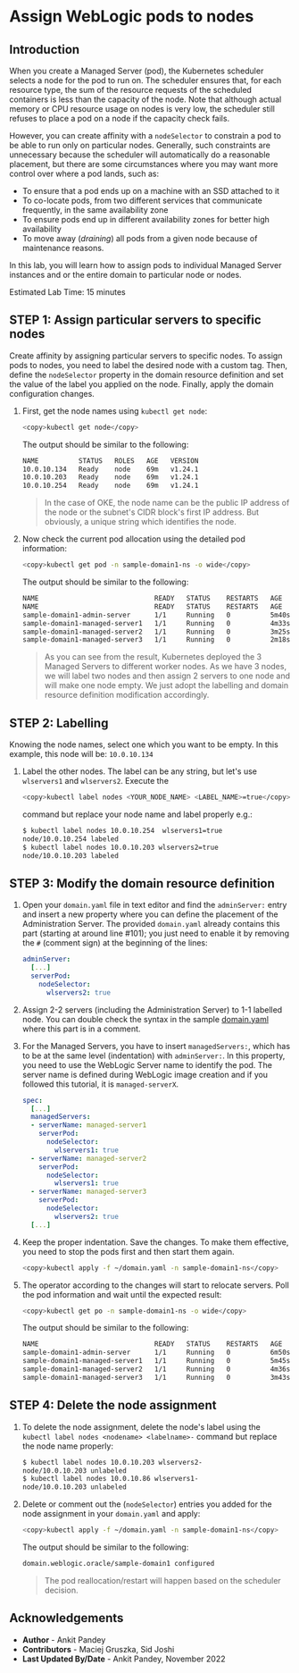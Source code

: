 # Assign WebLogic pods to nodes

## Introduction

When you create a Managed Server (pod), the Kubernetes scheduler selects a node for the pod to run on. The scheduler ensures that, for each resource type, the sum of the resource requests of the scheduled containers is less than the capacity of the node. Note that although actual memory or CPU resource usage on nodes is very low, the scheduler still refuses to place a pod on a node if the capacity check fails.

However, you can create affinity with a `nodeSelector` to constrain a pod to be able to run only on particular nodes. Generally, such constraints are unnecessary because the scheduler will automatically do a reasonable placement, but there are some circumstances where you may want more control over where a pod lands, such as:

- To ensure that a pod ends up on a machine with an SSD attached to it
- To co-locate pods, from two different services that communicate frequently, in the same availability zone
- To ensure pods end up in different availability zones for better high availability
- To move away (*draining*) all pods from a given node because of maintenance reasons.

In this lab, you will learn how to assign pods to individual Managed Server instances and or the entire domain to particular node or nodes.

Estimated Lab Time: 15 minutes

## **STEP 1**: Assign particular servers to specific nodes

Create affinity by assigning particular servers to specific nodes. To assign pods to nodes, you need to label the desired node with a custom tag. Then, define the `nodeSelector` property in the domain resource definition and set the value of the label you applied on the node. Finally, apply the domain configuration changes.

1. First, get the node names using `kubectl get node`:
    ```bash
    <copy>kubectl get node</copy>
    ```
    The output should be similar to the following:
    ```bash
    NAME          STATUS   ROLES   AGE   VERSION
    10.0.10.134   Ready    node    69m   v1.24.1
    10.0.10.203   Ready    node    69m   v1.24.1
    10.0.10.254   Ready    node    69m   v1.24.1
    ```

    > In the case of OKE, the node name can be the public IP address of the node or the subnet's CIDR block's first IP address. But obviously, a unique string which identifies the node.

2. Now check the current pod allocation using the detailed pod information:
    ```bash
    <copy>kubectl get pod -n sample-domain1-ns -o wide</copy>
    ```
    The output should be similar to the following:
    ```bash
    NAME                             READY   STATUS    RESTARTS   AGE     IP             NODE         NOMINATED NODE   READINESS GATES
    NAME                             READY   STATUS    RESTARTS   AGE     IP             NODE          NOMINATED NODE   READINESS GATES
    sample-domain1-admin-server      1/1     Running   0          5m40s   10.244.1.134   10.0.10.254   <none>           <none>
    sample-domain1-managed-server1   1/1     Running   0          4m33s   10.244.1.135   10.0.10.254   <none>           <none>
    sample-domain1-managed-server2   1/1     Running   0          3m25s   10.244.0.133   10.0.10.203   <none>           <none>
    sample-domain1-managed-server3   1/1     Running   0          2m18s   10.244.0.7     10.0.10.134   <none>           <none>
    ```

    > As you can see from the result, Kubernetes deployed the 3 Managed Servers to different worker nodes. As we have 3 nodes, we will label two nodes and then assign 2 servers to one node and will make one node empty. We just adopt the labelling and domain resource definition modification accordingly.

## **STEP 2**: Labelling

Knowing the node names, select one which you want to be empty. In this example, this node will be: `10.0.10.134`

1. Label the other nodes. The label can be any string, but let's use `wlservers1` and `wlservers2`. Execute the
    ```bash
    <copy>kubectl label nodes <YOUR_NODE_NAME> <LABEL_NAME>=true</copy>
    ```
    command but replace your node name and label properly e.g.:
    ```bash
    $ kubectl label nodes 10.0.10.254  wlservers1=true
    node/10.0.10.254 labeled
    $ kubectl label nodes 10.0.10.203 wlservers2=true
    node/10.0.10.203 labeled
    ```
## **STEP 3**: Modify the domain resource definition

1. Open your `domain.yaml` file in text editor and find the `adminServer:` entry and insert a new property where you can define the placement of the Administration Server. The provided `domain.yaml` already contains this part (starting at around line #101); you just need to enable it by removing the `#` (comment sign) at the beginning of the lines:
    ```yaml
    adminServer:
      [...]
      serverPod:
        nodeSelector:
          wlservers2: true
    ```

2. Assign 2-2 servers (including the Administration Server) to 1-1 labelled node.
You can double check the syntax in the sample [domain.yaml](../domain.short.v9.yaml) where this part is in a comment.

3. For the Managed Servers, you have to insert `managedServers:`, which has to be at the same level (indentation) with `adminServer:`. In this property, you need to use the WebLogic Server name to identify the pod. The server name is defined during WebLogic image creation and if you followed this tutorial, it is `managed-serverX`.
    ```yaml
    spec:
      [...]
      managedServers:
      - serverName: managed-server1
        serverPod:
          nodeSelector:
            wlservers1: true
      - serverName: managed-server2
        serverPod:
          nodeSelector:
            wlservers1: true
      - serverName: managed-server3
        serverPod:
          nodeSelector:
            wlservers2: true
      [...]
    ```

4. Keep the proper indentation. Save the changes. To make them effective, you need to stop the pods first and then start them again. 
    ```bash
    <copy>kubectl apply -f ~/domain.yaml -n sample-domain1-ns</copy>
    ```

5. The operator according to the changes will start to relocate servers. Poll the pod information and wait until the expected result:

    ```bash
    <copy>kubectl get po -n sample-domain1-ns -o wide</copy>
    ```
    The output should be similar to the following:
    ```bash
    NAME                             READY   STATUS    RESTARTS   AGE     IP             NODE          NOMINATED NODE   READINESS GATES
    sample-domain1-admin-server      1/1     Running   0          6m50s   10.244.0.134   10.0.10.203   <none>           <none>
    sample-domain1-managed-server1   1/1     Running   0          5m45s   10.244.1.136   10.0.10.254   <none>           <none>
    sample-domain1-managed-server2   1/1     Running   0          4m36s   10.244.1.137   10.0.10.254   <none>           <none>
    sample-domain1-managed-server3   1/1     Running   0          3m43s   10.244.0.135   10.0.10.203   <none>           <none>
    ```

## **STEP 4**: Delete the node assignment

1. To delete the node assignment, delete the node's label using the `kubectl label nodes <nodename> <labelname>-` command but replace the node name properly:
    ```bash
    $ kubectl label nodes 10.0.10.203 wlservers2-
    node/10.0.10.203 unlabeled
    $ kubectl label nodes 10.0.10.86 wlservers1-
    node/10.0.10.203 unlabeled
    ```

2. Delete or comment out the (`nodeSelector`) entries you added for the node assignment in your `domain.yaml` and apply:
    ```bash
    <copy>kubectl apply -f ~/domain.yaml -n sample-domain1-ns</copy>
    ```

    The output should be similar to the following:

    ```bash
    domain.weblogic.oracle/sample-domain1 configured
    ```

    > The pod reallocation/restart will happen based on the scheduler decision.

## Acknowledgements
* **Author** -  Ankit Pandey
* **Contributors** - Maciej Gruszka, Sid Joshi
* **Last Updated By/Date** - Ankit Pandey, November 2022
